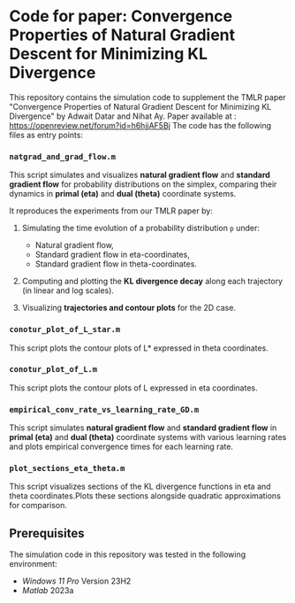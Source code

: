 # Code for paper: Convergence Properties of Natural Gradient Descent for Minimizing KL Divergence

This repository contains the simulation code to supplement the TMLR paper "Convergence Properties of Natural Gradient Descent for Minimizing KL Divergence" by Adwait Datar and Nihat Ay.
Paper available at : https://openreview.net/forum?id=h6hjjAF5Bj
The code has the following files as entry points:

### `natgrad_and_grad_flow.m`

This script simulates and visualizes **natural gradient flow** and **standard gradient flow** for probability distributions on the simplex, comparing their dynamics in **primal (eta)** and **dual (theta)** coordinate systems.

It reproduces the experiments from our TMLR paper by:

1. Simulating the time evolution of a probability distribution `p` under:
   - Natural gradient flow,
   - Standard gradient flow in eta-coordinates,
   - Standard gradient flow in theta-coordinates.

2. Computing and plotting the **KL divergence decay** along each trajectory (in linear and log scales).

3. Visualizing **trajectories and contour plots** for the 2D case.

### `conotur_plot_of_L_star.m`

This script plots the contour plots of L* expressed in theta coordinates.

### `conotur_plot_of_L.m`

This script plots the contour plots of L expressed in eta coordinates.

### `empirical_conv_rate_vs_learning_rate_GD.m`

This script simulates **natural gradient flow** and **standard gradient flow** in **primal (eta)** and **dual (theta)** coordinate systems with various learning rates and plots empirical convergence times for each learning rate.

### `plot_sections_eta_theta.m`

This script visualizes sections of the KL divergence functions in eta and theta coordinates.Plots these sections alongside quadratic approximations for comparison.


## Prerequisites
The simulation code in this repository was tested in the following environment:
* *Windows 11 Pro* Version 23H2
* *Matlab* 2023a
